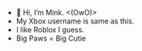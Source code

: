 - 👋 Hi, I’m Mink. <(OwO)>
- My Xbox username is same as this.
- I like Roblox I guess.
- Big Paws = Big Cutie
